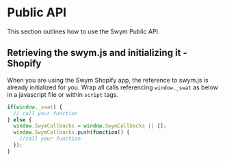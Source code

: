 # Public API

This section outlines how to use the Swym Public API.

## Retrieving the swym.js and initializing it - Shopify

When you are using the Swym Shopify app, the reference to swym.js is already initialized for you. Wrap all calls referencing <code>window._swat</code> as below in a javascript file or within <code>script</code> tags.

```javascript
if(window._swat) {
  // call your function
} else {
  window.SwymCallbacks = window.SwymCallbacks || [];
  window.SwymCallbacks.push(function() {
    //call your function
  });
}
```

